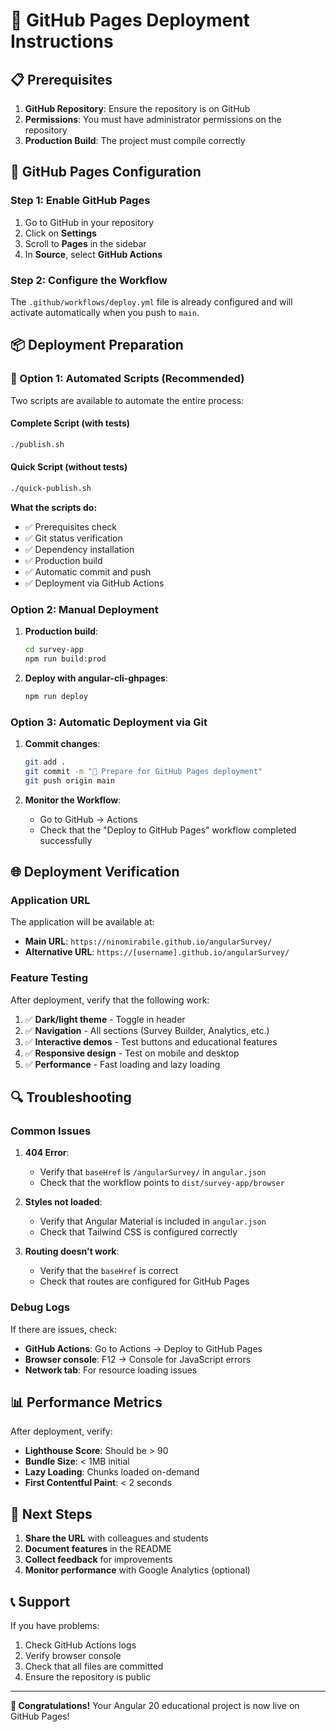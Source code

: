 # 🚀 GitHub Pages Deployment Instructions

## 📋 Prerequisites

1. **GitHub Repository**: Ensure the repository is on GitHub
2. **Permissions**: You must have administrator permissions on the repository
3. **Production Build**: The project must compile correctly

## 🔧 GitHub Pages Configuration

### Step 1: Enable GitHub Pages

1. Go to GitHub in your repository
2. Click on **Settings**
3. Scroll to **Pages** in the sidebar
4. In **Source**, select **GitHub Actions**

### Step 2: Configure the Workflow

The `.github/workflows/deploy.yml` file is already configured and will activate automatically when you push to `main`.

## 📦 Deployment Preparation

### 🚀 Option 1: Automated Scripts (Recommended)

Two scripts are available to automate the entire process:

#### Complete Script (with tests)
```bash
./publish.sh
```

#### Quick Script (without tests)
```bash
./quick-publish.sh
```

**What the scripts do:**
- ✅ Prerequisites check
- ✅ Git status verification
- ✅ Dependency installation
- ✅ Production build
- ✅ Automatic commit and push
- ✅ Deployment via GitHub Actions

### Option 2: Manual Deployment

1. **Production build**:
   ```bash
   cd survey-app
   npm run build:prod
   ```

2. **Deploy with angular-cli-ghpages**:
   ```bash
   npm run deploy
   ```

### Option 3: Automatic Deployment via Git

1. **Commit changes**:
   ```bash
   git add .
   git commit -m "🚀 Prepare for GitHub Pages deployment"
   git push origin main
   ```

2. **Monitor the Workflow**:
   - Go to GitHub → Actions
   - Check that the "Deploy to GitHub Pages" workflow completed successfully

## 🌐 Deployment Verification

### Application URL

The application will be available at:
- **Main URL**: `https://ninomirabile.github.io/angularSurvey/`
- **Alternative URL**: `https://[username].github.io/angularSurvey/`

### Feature Testing

After deployment, verify that the following work:

1. ✅ **Dark/light theme** - Toggle in header
2. ✅ **Navigation** - All sections (Survey Builder, Analytics, etc.)
3. ✅ **Interactive demos** - Test buttons and educational features
4. ✅ **Responsive design** - Test on mobile and desktop
5. ✅ **Performance** - Fast loading and lazy loading

## 🔍 Troubleshooting

### Common Issues

1. **404 Error**:
   - Verify that `baseHref` is `/angularSurvey/` in `angular.json`
   - Check that the workflow points to `dist/survey-app/browser`

2. **Styles not loaded**:
   - Verify that Angular Material is included in `angular.json`
   - Check that Tailwind CSS is configured correctly

3. **Routing doesn't work**:
   - Verify that the `baseHref` is correct
   - Check that routes are configured for GitHub Pages

### Debug Logs

If there are issues, check:
- **GitHub Actions**: Go to Actions → Deploy to GitHub Pages
- **Browser console**: F12 → Console for JavaScript errors
- **Network tab**: For resource loading issues

## 📊 Performance Metrics

After deployment, verify:

- **Lighthouse Score**: Should be > 90
- **Bundle Size**: < 1MB initial
- **Lazy Loading**: Chunks loaded on-demand
- **First Contentful Paint**: < 2 seconds

## 🎯 Next Steps

1. **Share the URL** with colleagues and students
2. **Document features** in the README
3. **Collect feedback** for improvements
4. **Monitor performance** with Google Analytics (optional)

## 📞 Support

If you have problems:
1. Check GitHub Actions logs
2. Verify browser console
3. Check that all files are committed
4. Ensure the repository is public

---

**🎉 Congratulations!** Your Angular 20 educational project is now live on GitHub Pages! 